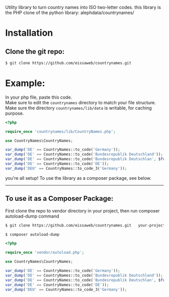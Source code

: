 Utility library to turn country names into ISO two-letter codes.
this library is the PHP clone of the python library: alephdata/countrynames/

# Installation 

## Clone the git repo:
```bash 
$ git clone https://github.com/eissaweb/countrynames.git
```
# Example:

In your php file, paste this code. <br/>
Make sure to edit the `countrynames` directory to  match your file structure.<br/>
Make sure the directory `countrynames/lib/data` is writable, for caching purpose.
```php
<?php 

require_once 'countrynames/lib/CountryNames.php';

use CountryNames\CountryNames;

var_dump('DE' == CountryNames::to_code('Germany'));
var_dump('DE' == CountryNames::to_code('Bundesrepublik Deutschland'));
var_dump('DE' == CountryNames::to_code('Bundesrepublik Deutschlan', $fuzzy=true));
var_dump('DE' == CountryNames::to_code('DE'));
var_dump('DEU' == CountryNames::to_code_3('Germany'));

```


you're all setup!
To use the library as a composer package, see below.
<hr/>


## To use it as a Composer Package:
First clone the repo to vendor directory in your project, then run composer autoload-dump command
```bash 
$ git clone https://github.com/eissaweb/countrynames.git   your-project-path/vendor/countrynames
```
```bash
$ composer autoload-dump
```

```php
<?php 

require_once 'vendor/autoload.php';

use CountryNames\CountryNames;

var_dump('DE' == CountryNames::to_code('Germany'));
var_dump('DE' == CountryNames::to_code('Bundesrepublik Deutschland'));
var_dump('DE' == CountryNames::to_code('Bundesrepublik Deutschlan', $fuzzy=true));
var_dump('DE' == CountryNames::to_code('DE'));
var_dump('DEU' == CountryNames::to_code_3('Germany'));

```
